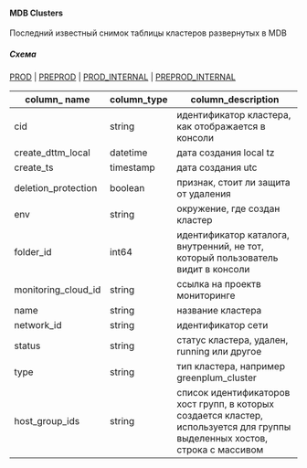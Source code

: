 #### MDB Clusters

Последний известный снимок таблицы кластеров развернутых в MDB

##### Схема
[PROD](https://yt.yandex-team.ru/hahn/navigation?path=//home/cloud-dwh/data/prod/ods/mdb/clusters)
| [PREPROD](https://yt.yandex-team.ru/hahn/navigation?path=//home/cloud-dwh/data/preprod/ods/mdb/clusters)
| [PROD_INTERNAL](https://yt.yandex-team.ru/hahn/navigation?path=//home/cloud-dwh/data/prod_internal/ods/mdb/clusters)
| [PREPROD_INTERNAL](https://yt.yandex-team.ru/hahn/navigation?path=//home/cloud-dwh/data/preprod_internal/ods/mdb/clusters)


| column_ name        | column_type | column_description                                                                                                           |
|---------------------|-------------|------------------------------------------------------------------------------------------------------------------------------|
| cid                 | string      | идентификатор кластера, как отображается в консоли                                                                           |
| create_dttm_local   | datetime    | дата создания local tz                                                                                                       |
| create_ts           | timestamp   | дата создания utc                                                                                                            |
| deletion_protection | boolean     | признак, стоит ли защита от удаления                                                                                         |
| env                 | string      | окружение, где создан кластер                                                                                                |
| folder_id           | int64       | идентификатор каталога, внутренний, не тот, который пользователь видит в консоли                                             |
| monitoring_cloud_id | string      | ссылка на проектв мониторинге                                                                                                |
| name                | string      | название кластера                                                                                                            |
| network_id          | string      | идентификатор сети                                                                                                           |
| status              | string      | статус кластера, удален, running или другое                                                                                  |
| type                | string      | тип кластера, например greenplum_cluster                                                                                     |
| host_group_ids      | string      | список идентификаторов хост групп, в которых создается кластер, используется для группы выделенных хостов, строка с массивом |
